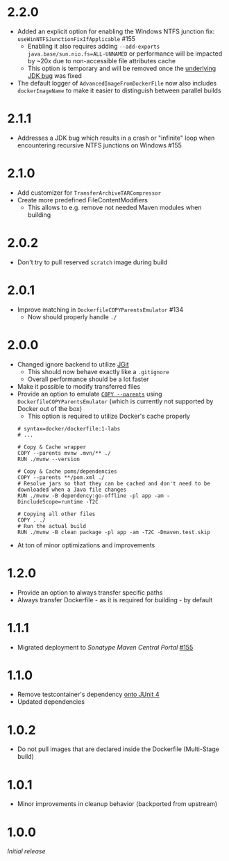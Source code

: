# 2.2.0
* Added an explicit option for enabling the Windows NTFS junction fix: ``useWinNTFSJunctionFixIfApplicable`` #155
  * Enabling it also requires adding ``--add-exports java.base/sun.nio.fs=ALL-UNNAMED`` or performance will be impacted by ~20x due to non-accessible file attributes cache
  * This option is temporary and will be removed once the [underlying JDK bug](https://bugs.openjdk.org/browse/JDK-8364277) was fixed
* The default logger of ``AdvancedImageFromDockerFile`` now also includes ``dockerImageName`` to make it easier to distinguish between parallel builds

# 2.1.1
* Addresses a JDK bug which results in a crash or "infinite" loop when encountering recursive NTFS junctions on Windows #155

# 2.1.0
* Add customizer for ``TransferArchiveTARCompressor``
* Create more predefined FileContentModifiers
  * This allows to e.g. remove not needed Maven modules when building

# 2.0.2
* Don't try to pull reserved ``scratch`` image during build

# 2.0.1
* Improve matching in ``DockerfileCOPYParentsEmulator`` #134
  * Now should properly handle ``./``

# 2.0.0
* Changed ignore backend to utilize [JGit](https://github.com/eclipse-jgit/jgit) 
    * This should now behave exactly like a ``.gitignore``
    * Overall performance should be a lot faster
* Make it possible to modify transferred files
* Provide an option to emulate [``COPY --parents``](https://docs.docker.com/reference/dockerfile/#copy---parents) using ``DockerfileCOPYParentsEmulator`` (which is currently not supported by Docker out of the box)
    * This option is required to utilize Docker's cache properly
    ```docker
    # syntax=docker/dockerfile:1-labs
    # ...
    
    # Copy & Cache wrapper
    COPY --parents mvnw .mvn/** ./
    RUN ./mvnw --version

    # Copy & Cache poms/dependencies
    COPY --parents **/pom.xml ./
    # Resolve jars so that they can be cached and don't need to be downloaded when a Java file changes
    RUN ./mvnw -B dependency:go-offline -pl app -am -DincludeScope=runtime -T2C

    # Copying all other files
    COPY . ./
    # Run the actual build
    RUN ./mvnw -B clean package -pl app -am -T2C -Dmaven.test.skip
    ```
* At ton of minor optimizations and improvements

# 1.2.0
* Provide an option to always transfer specific paths
* Always transfer Dockerfile - as it is required for building - by default

# 1.1.1
* Migrated deployment to _Sonatype Maven Central Portal_ [#155](https://github.com/xdev-software/standard-maven-template/issues/155)

# 1.1.0
* Remove testcontainer's dependency [onto JUnit 4](https://github.com/xdev-software/testcontainers-junit4-mock/?tab=readme-ov-file)
* Updated dependencies

# 1.0.2
* Do not pull images that are declared inside the Dockerfile (Multi-Stage build)

# 1.0.1
* Minor improvements in cleanup behavior (backported from upstream)

# 1.0.0
_Initial release_
